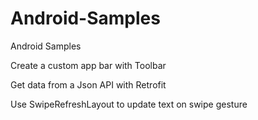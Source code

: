 # Android-Samples
Android Samples

Create a custom app bar with Toolbar

Get data from a Json API with Retrofit

Use SwipeRefreshLayout to update text on swipe gesture
